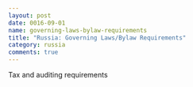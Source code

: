 ```yaml
---
layout: post
date: 0016-09-01
name: governing-laws-bylaw-requirements
title: "Russia: Governing Laws/Bylaw Requirements"
category: russia
comments: true
---
```


Tax and auditing requirements
